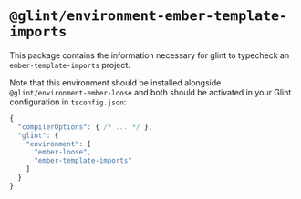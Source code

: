 # `@glint/environment-ember-template-imports`

This package contains the information necessary for glint to typecheck an `ember-template-imports` project.

Note that this environment should be installed alongside `@glint/environment-ember-loose` and both should be activated
in your Glint configuration in `tsconfig.json`:

```javascript
{
  "compilerOptions": { /* ... */ },
  "glint": {
    "environment": [
      "ember-loose",
      "ember-template-imports"
    ]
  }
}
```

